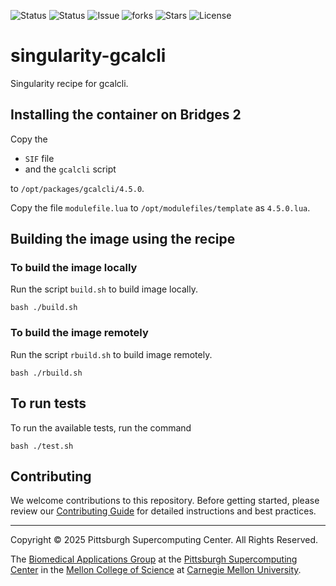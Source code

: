 ![Status](https://github.com/pscedu/singularity-template/actions/workflows/main.yml/badge.svg)
![Status](https://github.com/pscedu/singularity-template/actions/workflows/pretty.yml/badge.svg)
![Issue](https://img.shields.io/github/issues/pscedu/singularity-template)
![forks](https://img.shields.io/github/forks/pscedu/singularity-template)
![Stars](https://img.shields.io/github/stars/pscedu/singularity-template)
![License](https://img.shields.io/github/license/pscedu/singularity-template)

# singularity-gcalcli
Singularity recipe for gcalcli.

## Installing the container on Bridges 2
Copy the

* `SIF` file
* and the `gcalcli` script

to `/opt/packages/gcalcli/4.5.0`.

Copy the file `modulefile.lua` to `/opt/modulefiles/template` as `4.5.0.lua`.

## Building the image using the recipe
### To build the image locally
Run the script `build.sh` to build image locally.

```
bash ./build.sh
```

### To build the image remotely
Run the script `rbuild.sh` to build image remotely.

```
bash ./rbuild.sh
```

## To run tests
To run the available tests, run the command

```
bash ./test.sh
```

## Contributing
We welcome contributions to this repository. Before getting started, please review our [Contributing Guide](https://raw.githubusercontent.com/pscedu/singularity-report/refs/heads/main/CONTRIBUTING.md) for detailed instructions and best practices.

---
Copyright © 2025 Pittsburgh Supercomputing Center. All Rights Reserved.

The [Biomedical Applications Group](https://www.psc.edu/biomedical-applications/) at the [Pittsburgh Supercomputing Center](http://www.psc.edu) in the [Mellon College of Science](https://www.cmu.edu/mcs/) at [Carnegie Mellon University](http://www.cmu.edu).
